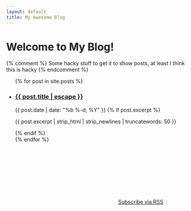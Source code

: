 ```yaml
---
layout: default
title: My Awesome Blog
---
```


# Welcome to My Blog!


{% comment %} Some hacky stuff to get it to show posts, at least I think this is hacky {% endcomment %}

<ul class="post-list">
  {% for post in site.posts %}
    <li>
      <h3>
        <a class="post-link" href="{{ post.url | relative_url }}">
          {{ post.title | escape }}
        </a>
      </h3>
      <span class="post-meta">{{ post.date | date: "%b %-d, %Y" }}</span>
      {% if post.excerpt %}
        <p>{{ post.excerpt | strip_html | strip_newlines | truncatewords: 50 }}</p>
      {% endif %}
    </li>
  {% endfor %}
</ul>

<p class="feed-subscribe">
  <a href="{{ "/feed.xml" | relative_url }}">
    <svg class="svg-icon orange">
      <use xlink:href="{{ "assets/minima-social-icons.svg#rss" | relative_url }}"></use>
    </svg><span>Subscribe via RSS</span>
  </a>
</p>
